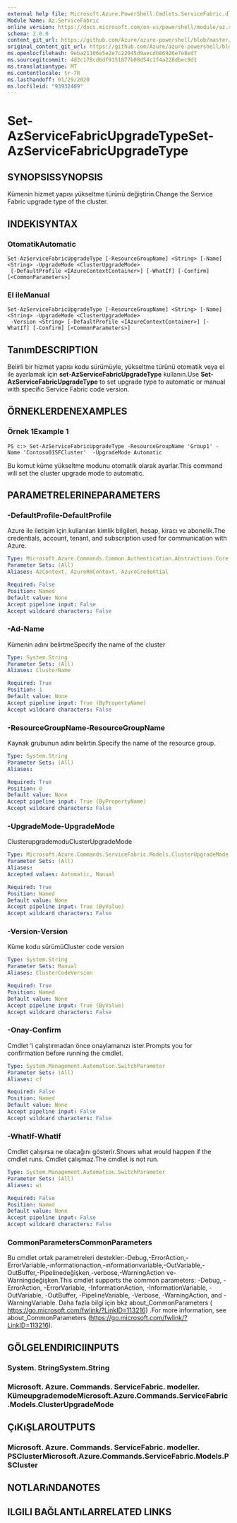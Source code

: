 ```yaml
---
external help file: Microsoft.Azure.PowerShell.Cmdlets.ServiceFabric.dll-Help.xml
Module Name: Az.ServiceFabric
online version: https://docs.microsoft.com/en-us/powershell/module/az.servicefabric/set-azservicefabricupgradetype
schema: 2.0.0
content_git_url: https://github.com/Azure/azure-powershell/blob/master/src/ServiceFabric/ServiceFabric/help/Set-AzServiceFabricUpgradeType.md
original_content_git_url: https://github.com/Azure/azure-powershell/blob/master/src/ServiceFabric/ServiceFabric/help/Set-AzServiceFabricUpgradeType.md
ms.openlocfilehash: 9eba21106e5e2e7c22045d9aecdb86926e7e8ed7
ms.sourcegitcommit: 4d2c178cd6df9151877b08d54c1f4a228dbec9d1
ms.translationtype: MT
ms.contentlocale: tr-TR
ms.lasthandoff: 01/29/2020
ms.locfileid: "93932409"
---
```

# <span data-ttu-id="46ac3-101">Set-AzServiceFabricUpgradeType</span><span class="sxs-lookup"><span data-stu-id="46ac3-101">Set-AzServiceFabricUpgradeType</span></span>

## <span data-ttu-id="46ac3-102">SYNOPSIS</span><span class="sxs-lookup"><span data-stu-id="46ac3-102">SYNOPSIS</span></span>
<span data-ttu-id="46ac3-103">Kümenin hizmet yapısı yükseltme türünü değiştirin.</span><span class="sxs-lookup"><span data-stu-id="46ac3-103">Change the Service Fabric upgrade type of the cluster.</span></span>

## <span data-ttu-id="46ac3-104">INDEKI</span><span class="sxs-lookup"><span data-stu-id="46ac3-104">SYNTAX</span></span>

### <span data-ttu-id="46ac3-105">Otomatik</span><span class="sxs-lookup"><span data-stu-id="46ac3-105">Automatic</span></span>
```
Set-AzServiceFabricUpgradeType [-ResourceGroupName] <String> [-Name] <String> -UpgradeMode <ClusterUpgradeMode>
 [-DefaultProfile <IAzureContextContainer>] [-WhatIf] [-Confirm] [<CommonParameters>]
```

### <span data-ttu-id="46ac3-106">El ile</span><span class="sxs-lookup"><span data-stu-id="46ac3-106">Manual</span></span>
```
Set-AzServiceFabricUpgradeType [-ResourceGroupName] <String> [-Name] <String> -UpgradeMode <ClusterUpgradeMode>
 -Version <String> [-DefaultProfile <IAzureContextContainer>] [-WhatIf] [-Confirm] [<CommonParameters>]
```

## <span data-ttu-id="46ac3-107">Tanım</span><span class="sxs-lookup"><span data-stu-id="46ac3-107">DESCRIPTION</span></span>
<span data-ttu-id="46ac3-108">Belirli bir hizmet yapısı kodu sürümüyle, yükseltme türünü otomatik veya el ile ayarlamak için **set-AzServiceFabricUpgradeType** kullanın.</span><span class="sxs-lookup"><span data-stu-id="46ac3-108">Use **Set-AzServiceFabricUpgradeType** to set upgrade type to automatic or manual with specific Service Fabric code version.</span></span>

## <span data-ttu-id="46ac3-109">ÖRNEKLERDEN</span><span class="sxs-lookup"><span data-stu-id="46ac3-109">EXAMPLES</span></span>

### <span data-ttu-id="46ac3-110">Örnek 1</span><span class="sxs-lookup"><span data-stu-id="46ac3-110">Example 1</span></span>
```
PS c:> Set-AzServiceFabricUpgradeType -ResourceGroupName 'Group1' -Name 'Contoso01SFCluster'  -UpgradeMode Automatic
```

<span data-ttu-id="46ac3-111">Bu komut küme yükseltme modunu otomatik olarak ayarlar.</span><span class="sxs-lookup"><span data-stu-id="46ac3-111">This command will set the cluster upgrade mode to automatic.</span></span>

## <span data-ttu-id="46ac3-112">PARAMETRELERINE</span><span class="sxs-lookup"><span data-stu-id="46ac3-112">PARAMETERS</span></span>

### <span data-ttu-id="46ac3-113">-DefaultProfile</span><span class="sxs-lookup"><span data-stu-id="46ac3-113">-DefaultProfile</span></span>
<span data-ttu-id="46ac3-114">Azure ile iletişim için kullanılan kimlik bilgileri, hesap, kiracı ve abonelik.</span><span class="sxs-lookup"><span data-stu-id="46ac3-114">The credentials, account, tenant, and subscription used for communication with Azure.</span></span>

```yaml
Type: Microsoft.Azure.Commands.Common.Authentication.Abstractions.Core.IAzureContextContainer
Parameter Sets: (All)
Aliases: AzContext, AzureRmContext, AzureCredential

Required: False
Position: Named
Default value: None
Accept pipeline input: False
Accept wildcard characters: False
```

### <span data-ttu-id="46ac3-115">-Ad</span><span class="sxs-lookup"><span data-stu-id="46ac3-115">-Name</span></span>
<span data-ttu-id="46ac3-116">Kümenin adını belirtme</span><span class="sxs-lookup"><span data-stu-id="46ac3-116">Specify the name of the cluster</span></span>

```yaml
Type: System.String
Parameter Sets: (All)
Aliases: ClusterName

Required: True
Position: 1
Default value: None
Accept pipeline input: True (ByPropertyName)
Accept wildcard characters: False
```

### <span data-ttu-id="46ac3-117">-ResourceGroupName</span><span class="sxs-lookup"><span data-stu-id="46ac3-117">-ResourceGroupName</span></span>
<span data-ttu-id="46ac3-118">Kaynak grubunun adını belirtin.</span><span class="sxs-lookup"><span data-stu-id="46ac3-118">Specify the name of the resource group.</span></span>

```yaml
Type: System.String
Parameter Sets: (All)
Aliases:

Required: True
Position: 0
Default value: None
Accept pipeline input: True (ByPropertyName)
Accept wildcard characters: False
```

### <span data-ttu-id="46ac3-119">-UpgradeMode</span><span class="sxs-lookup"><span data-stu-id="46ac3-119">-UpgradeMode</span></span>
<span data-ttu-id="46ac3-120">Clusterupgrademodu</span><span class="sxs-lookup"><span data-stu-id="46ac3-120">ClusterUpgradeMode</span></span>

```yaml
Type: Microsoft.Azure.Commands.ServiceFabric.Models.ClusterUpgradeMode
Parameter Sets: (All)
Aliases:
Accepted values: Automatic, Manual

Required: True
Position: Named
Default value: None
Accept pipeline input: True (ByValue)
Accept wildcard characters: False
```

### <span data-ttu-id="46ac3-121">-Version</span><span class="sxs-lookup"><span data-stu-id="46ac3-121">-Version</span></span>
<span data-ttu-id="46ac3-122">Küme kodu sürümü</span><span class="sxs-lookup"><span data-stu-id="46ac3-122">Cluster code version</span></span>

```yaml
Type: System.String
Parameter Sets: Manual
Aliases: ClusterCodeVersion

Required: True
Position: Named
Default value: None
Accept pipeline input: True (ByValue)
Accept wildcard characters: False
```

### <span data-ttu-id="46ac3-123">-Onay</span><span class="sxs-lookup"><span data-stu-id="46ac3-123">-Confirm</span></span>
<span data-ttu-id="46ac3-124">Cmdlet 'i çalıştırmadan önce onaylamanızı ister.</span><span class="sxs-lookup"><span data-stu-id="46ac3-124">Prompts you for confirmation before running the cmdlet.</span></span>

```yaml
Type: System.Management.Automation.SwitchParameter
Parameter Sets: (All)
Aliases: cf

Required: False
Position: Named
Default value: None
Accept pipeline input: False
Accept wildcard characters: False
```

### <span data-ttu-id="46ac3-125">-WhatIf</span><span class="sxs-lookup"><span data-stu-id="46ac3-125">-WhatIf</span></span>
<span data-ttu-id="46ac3-126">Cmdlet çalışırsa ne olacağını gösterir.</span><span class="sxs-lookup"><span data-stu-id="46ac3-126">Shows what would happen if the cmdlet runs.</span></span>
<span data-ttu-id="46ac3-127">Cmdlet çalışmaz.</span><span class="sxs-lookup"><span data-stu-id="46ac3-127">The cmdlet is not run.</span></span>

```yaml
Type: System.Management.Automation.SwitchParameter
Parameter Sets: (All)
Aliases: wi

Required: False
Position: Named
Default value: None
Accept pipeline input: False
Accept wildcard characters: False
```

### <span data-ttu-id="46ac3-128">CommonParameters</span><span class="sxs-lookup"><span data-stu-id="46ac3-128">CommonParameters</span></span>
<span data-ttu-id="46ac3-129">Bu cmdlet ortak parametreleri destekler:-Debug,-ErrorAction,-ErrorVariable,-ınformationaction,-ınformationvariable,-OutVariable,-OutBuffer,-Pipelinedeğişken,-verbose,-WarningAction ve-Warningdeğişken.</span><span class="sxs-lookup"><span data-stu-id="46ac3-129">This cmdlet supports the common parameters: -Debug, -ErrorAction, -ErrorVariable, -InformationAction, -InformationVariable, -OutVariable, -OutBuffer, -PipelineVariable, -Verbose, -WarningAction, and -WarningVariable.</span></span> <span data-ttu-id="46ac3-130">Daha fazla bilgi için bkz about_CommonParameters ( https://go.microsoft.com/fwlink/?LinkID=113216) .</span><span class="sxs-lookup"><span data-stu-id="46ac3-130">For more information, see about_CommonParameters (https://go.microsoft.com/fwlink/?LinkID=113216).</span></span>

## <span data-ttu-id="46ac3-131">GÖLGELENDIRICI</span><span class="sxs-lookup"><span data-stu-id="46ac3-131">INPUTS</span></span>

### <span data-ttu-id="46ac3-132">System. String</span><span class="sxs-lookup"><span data-stu-id="46ac3-132">System.String</span></span>

### <span data-ttu-id="46ac3-133">Microsoft. Azure. Commands. ServiceFabric. modeller. Kümeupgrademode</span><span class="sxs-lookup"><span data-stu-id="46ac3-133">Microsoft.Azure.Commands.ServiceFabric.Models.ClusterUpgradeMode</span></span>

## <span data-ttu-id="46ac3-134">ÇıKıŞLAR</span><span class="sxs-lookup"><span data-stu-id="46ac3-134">OUTPUTS</span></span>

### <span data-ttu-id="46ac3-135">Microsoft. Azure. Commands. ServiceFabric. modeller. PSCluster</span><span class="sxs-lookup"><span data-stu-id="46ac3-135">Microsoft.Azure.Commands.ServiceFabric.Models.PSCluster</span></span>

## <span data-ttu-id="46ac3-136">NOTLARıNDA</span><span class="sxs-lookup"><span data-stu-id="46ac3-136">NOTES</span></span>

## <span data-ttu-id="46ac3-137">ILGILI BAĞLANTıLAR</span><span class="sxs-lookup"><span data-stu-id="46ac3-137">RELATED LINKS</span></span>
